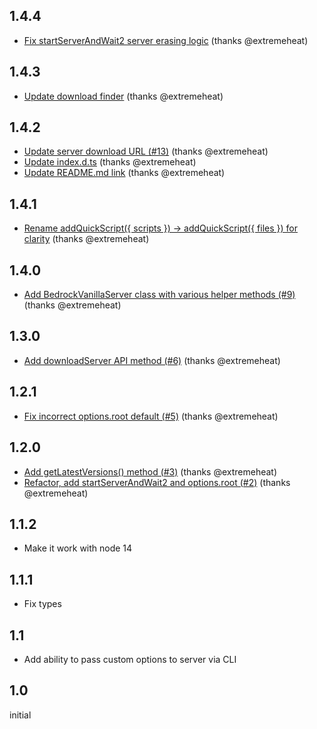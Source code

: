 ## 1.4.4
* [Fix startServerAndWait2 server erasing logic](https://github.com/extremeheat/minecraft-bedrock-server/commit/a57b73249603b1ee15c0d9dd3b2a05ae79c444dd) (thanks @extremeheat)

## 1.4.3
* [Update download finder](https://github.com/extremeheat/minecraft-bedrock-server/commit/6c5f28b8b3f8436802d5cea70aaf181d379aff50) (thanks @extremeheat)

## 1.4.2
* [Update server download URL (#13)](https://github.com/extremeheat/minecraft-bedrock-server/commit/e3e73ebee2d26a37d7914979258d402c542017ff) (thanks @extremeheat)
* [Update index.d.ts](https://github.com/extremeheat/minecraft-bedrock-server/commit/6788b79f91285da6d37bfd19217dc7cf9c19f1db) (thanks @extremeheat)
* [Update README.md link](https://github.com/extremeheat/minecraft-bedrock-server/commit/61be2682b9fb8185390b7367d3df9fc050e38000) (thanks @extremeheat)

## 1.4.1
* [Rename addQuickScript({ scripts }) -> addQuickScript({ files }) for clarity](https://github.com/extremeheat/minecraft-bedrock-server/commit/21820697b6e48d022012b134760f79ba19c7d511) (thanks @extremeheat)

## 1.4.0
* [Add BedrockVanillaServer class with various helper methods (#9)](https://github.com/extremeheat/minecraft-bedrock-server/commit/7f9fe95dec0b758738e7a030b5d438e3061132c2) (thanks @extremeheat)

## 1.3.0
* [Add downloadServer API method (#6)](https://github.com/extremeheat/minecraft-bedrock-server/commit/ad8f8d110fe5746375929f6e765405561a3da4e0) (thanks @extremeheat)

## 1.2.1
* [Fix incorrect options.root default (#5)](https://github.com/extremeheat/minecraft-bedrock-server/commit/1eb371aa7fc203bbab2752e1fbc96378e165fd9f) (thanks @extremeheat)

## 1.2.0
* [Add getLatestVersions() method (#3)](https://github.com/extremeheat/minecraft-bedrock-server/commit/8864a06bd2969396815cb7422878ac76e7d22b9c) (thanks @extremeheat)
* [Refactor, add startServerAndWait2 and options.root (#2)](https://github.com/extremeheat/minecraft-bedrock-server/commit/2ed240b9f285b83f88798a58ac1408f1643466e1) (thanks @extremeheat)

## 1.1.2
* Make it work with node 14

## 1.1.1
* Fix types

## 1.1
* Add ability to pass custom options to server via CLI

## 1.0

initial